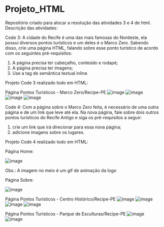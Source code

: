 # Projeto_HTML
Repositório criado para alocar a resolução das atividades 3 e 4 de html. 
Descrição das atividades:

Code 3:
A cidade do Recife é uma das mais famosas do Nordeste, ela possui diversos pontos turísticos e um deles é o Marco Zero. Sabendo disso, crie uma página HTML, falando sobre esse ponto turístico de acordo com os seguintes pré-requisitos: 

 1. A página precisa ter cabeçalho, conteúdo e rodapé;
 2. A página precisa ter imagens; 
 3. Use a tag de semântica textual inline. 
 
 Projeto Code 3 realizado todo em HTML:
 
 Página Pontos Turísticos - Marco Zero/Recipe-PE
![image](https://user-images.githubusercontent.com/127509838/230734352-80b4aa3a-1637-4f44-8e74-48d472c75bea.png)
![image](https://user-images.githubusercontent.com/127509838/230702585-a19a9334-c67c-402d-98f2-a73b0a65af39.png)
![image](https://user-images.githubusercontent.com/127509838/230702602-3ecffb4c-fa89-48fd-b9dd-bef996e1190d.png)
![image](https://user-images.githubusercontent.com/127509838/230702623-3f19f53c-9f61-43d2-a415-d18c1e4c8026.png)

Code 4:
Com a página sobre o Marco Zero feita, é necessário de uma outra página e de um link que leve até ela. Na nova página, fale sobre dois outros pontos turísticos do Recife Antigo e siga os pré-requisitos a seguir: 

 1. crie um link que irá direcionar para essa nova página; 
 2. adicione imagens sobre os lugares. 

Projeto Code 4 realizado todo em HTML:

Página Home:

![image](https://user-images.githubusercontent.com/127509838/230734424-6a4bda6b-fde0-49ad-8fc0-8e8c1ad01333.png)

Obs.: A imagem no meio é um gif de animação da logo

Página Sobre:

![image](https://user-images.githubusercontent.com/127509838/230734496-b6195285-c04b-46af-9c75-a0f9713fd0d6.png)

Página Pontos Turísticos - Centro Histórico/Recipe-PE
![image](https://user-images.githubusercontent.com/127509838/230734685-cb83f2c2-846c-43f4-a4ab-9ac8fd04c0a6.png)
![image](https://user-images.githubusercontent.com/127509838/230734707-b3f86bac-19e9-4e38-a513-9939d94c8b96.png)
![image](https://user-images.githubusercontent.com/127509838/230734719-b343d9fe-f0a2-4ba5-b94e-3ee0074ba559.png)
![image](https://user-images.githubusercontent.com/127509838/230734741-b2e668c8-6448-477d-93fc-062487a74340.png)

Página Pontos Turísticos - Parque de Esculturas/Recipe-PE
![image](https://user-images.githubusercontent.com/127509838/230734803-ab8f87ec-2563-41d4-a4d3-b20c8be02579.png)
![image](https://user-images.githubusercontent.com/127509838/230734866-803afb34-9356-4931-8006-6dca5d25c3f0.png)

